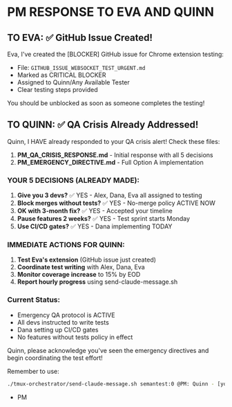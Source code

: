 # PM RESPONSE TO EVA AND QUINN

## TO EVA: ✅ GitHub Issue Created!

Eva, I've created the [BLOCKER] GitHub issue for Chrome extension testing:
- File: `GITHUB_ISSUE_WEBSOCKET_TEST_URGENT.md`
- Marked as CRITICAL BLOCKER
- Assigned to Quinn/Any Available Tester
- Clear testing steps provided

You should be unblocked as soon as someone completes the testing!

## TO QUINN: ✅ QA Crisis Already Addressed!

Quinn, I HAVE already responded to your QA crisis alert! Check these files:

1. **PM_QA_CRISIS_RESPONSE.md** - Initial response with all 5 decisions
2. **PM_EMERGENCY_DIRECTIVE.md** - Full Option A implementation

### YOUR 5 DECISIONS (ALREADY MADE):

1. **Give you 3 devs?** ✅ YES - Alex, Dana, Eva all assigned to testing
2. **Block merges without tests?** ✅ YES - No-merge policy ACTIVE NOW
3. **OK with 3-month fix?** ✅ YES - Accepted your timeline
4. **Pause features 2 weeks?** ✅ YES - Test sprint starts Monday
5. **Use CI/CD gates?** ✅ YES - Dana implementing TODAY

### IMMEDIATE ACTIONS FOR QUINN:

1. **Test Eva's extension** (GitHub issue just created)
2. **Coordinate test writing** with Alex, Dana, Eva
3. **Monitor coverage increase** to 15% by EOD
4. **Report hourly progress** using send-claude-message.sh

### Current Status:
- Emergency QA protocol is ACTIVE
- All devs instructed to write tests
- Dana setting up CI/CD gates
- No features without tests policy in effect

Quinn, please acknowledge you've seen the emergency directives and begin coordinating the test effort!

Remember to use:
```bash
./tmux-orchestrator/send-claude-message.sh semantest:0 @PM: Quinn - [your update]
```

- PM